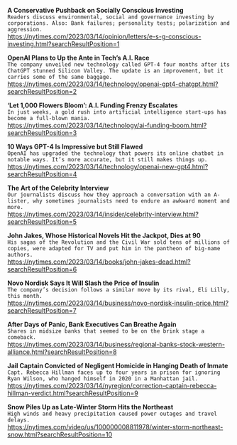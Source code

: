 **A Conservative Pushback on Socially Conscious Investing**\
`Readers discuss environmental, social and governance investing by corporations. Also: Bank failures; personality tests; polarization and aggression.`\
https://nytimes.com/2023/03/14/opinion/letters/e-s-g-conscious-investing.html?searchResultPosition=1

**OpenAI Plans to Up the Ante in Tech’s A.I. Race**\
`The company unveiled new technology called GPT-4 four months after its ChatGPT stunned Silicon Valley. The update is an improvement, but it carries some of the same baggage.`\
https://nytimes.com/2023/03/14/technology/openai-gpt4-chatgpt.html?searchResultPosition=2

**‘Let 1,000 Flowers Bloom’: A.I. Funding Frenzy Escalates**\
`In just weeks, a gold rush into artificial intelligence start-ups has become a full-blown mania.`\
https://nytimes.com/2023/03/14/technology/ai-funding-boom.html?searchResultPosition=3

**10 Ways GPT-4 Is Impressive but Still Flawed**\
`OpenAI has upgraded the technology that powers its online chatbot in notable ways. It’s more accurate, but it still makes things up.`\
https://nytimes.com/2023/03/14/technology/openai-new-gpt4.html?searchResultPosition=4

**The Art of the Celebrity Interview**\
`Our journalists discuss how they approach a conversation with an A-lister, why sometimes journalists need to endure an awkward moment and more.`\
https://nytimes.com/2023/03/14/insider/celebrity-interview.html?searchResultPosition=5

**John Jakes, Whose Historical Novels Hit the Jackpot, Dies at 90**\
`His sagas of the Revolution and the Civil War sold tens of millions of copies, were adapted for TV and put him in the pantheon of big-name authors.`\
https://nytimes.com/2023/03/14/books/john-jakes-dead.html?searchResultPosition=6

**Novo Nordisk Says It Will Slash the Price of Insulin**\
`The company’s decision follows a similar move by its rival, Eli Lilly, this month.`\
https://nytimes.com/2023/03/14/business/novo-nordisk-insulin-price.html?searchResultPosition=7

**After Days of Panic, Bank Executives Can Breathe Again**\
`Shares in midsize banks that seemed to be on the brink stage a comeback.`\
https://nytimes.com/2023/03/14/business/regional-banks-stock-western-alliance.html?searchResultPosition=8

**Jail Captain Convicted of Negligent Homicide in Hanging Death of Inmate**\
`Capt. Rebecca Hillman faces up to four years in prison for ignoring Ryan Wilson, who hanged himself in 2020 in a Manhattan jail.`\
https://nytimes.com/2023/03/14/nyregion/correction-captain-rebecca-hillman-verdict.html?searchResultPosition=9

**Snow Piles Up as Late-Winter Storm Hits the Northeast**\
`High winds and heavy precipitation caused power outages and travel delays.`\
https://nytimes.com/video/us/100000008811978/winter-storm-northeast-snow.html?searchResultPosition=10

